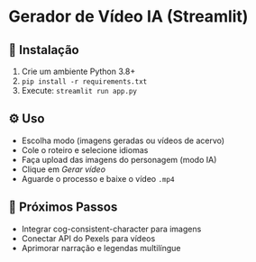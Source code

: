 # Gerador de Vídeo IA (Streamlit)

## 📌 Instalação

1. Crie um ambiente Python 3.8+
2. `pip install -r requirements.txt`
3. Execute: `streamlit run app.py`

## ⚙️ Uso

- Escolha modo (imagens geradas ou vídeos de acervo)
- Cole o roteiro e selecione idiomas
- Faça upload das imagens do personagem (modo IA)
- Clique em _Gerar vídeo_
- Aguarde o processo e baixe o vídeo `.mp4`

## 🚀 Próximos Passos

- Integrar cog-consistent-character para imagens
- Conectar API do Pexels para vídeos
- Aprimorar narração e legendas multilíngue
